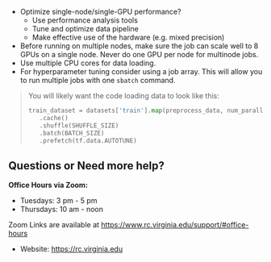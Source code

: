 * Optimize single-node/single-GPU performance?
  * Use performance analysis tools
  * Tune and optimize data pipeline
  * Make effective use of the hardware (e.g. mixed precision)
* Before running on multiple nodes, make sure the job can scale well to 8 GPUs on a single node. Never do one GPU per node for multinode jobs.
* Use multiple CPU cores for data loading.
* For hyperparameter tuning consider using a job array. This will allow you to run multiple jobs with one `sbatch` command.


> You will likely want the code loading data to look like this:
>```python
>train_dataset = datasets['train'].map(preprocess_data, num_parallel_calls=tf.data.AUTOTUNE)
>    .cache()
>    .shuffle(SHUFFLE_SIZE)
>    .batch(BATCH_SIZE)
>    .prefetch(tf.data.AUTOTUNE)
>```


## Questions or Need more help?

__Office Hours via Zoom:__

* Tuesdays: 3 pm - 5 pm
* Thursdays: 10 am - noon

Zoom Links are available at https://www.rc.virginia.edu/support/#office-hours
* Website: https://rc.virginia.edu
